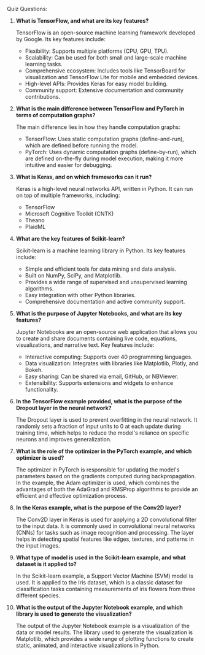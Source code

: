 Quiz Questions:

1. **What is TensorFlow, and what are its key features?**

    TensorFlow is an open-source machine learning framework developed by Google. Its key features include:
    - Flexibility: Supports multiple platforms (CPU, GPU, TPU).
    - Scalability: Can be used for both small and large-scale machine learning tasks.
    - Comprehensive ecosystem: Includes tools like TensorBoard for visualization and TensorFlow Lite for mobile and embedded devices.
    - High-level APIs: Provides Keras for easy model building.
    - Community support: Extensive documentation and community contributions.

2. **What is the main difference between TensorFlow and PyTorch in terms of computation graphs?**

    The main difference lies in how they handle computation graphs:
    - TensorFlow: Uses static computation graphs (define-and-run), which are defined before running the model.
    - PyTorch: Uses dynamic computation graphs (define-by-run), which are defined on-the-fly during model execution, making it more intuitive and easier for debugging.

3. **What is Keras, and on which frameworks can it run?**

    Keras is a high-level neural networks API, written in Python. It can run on top of multiple frameworks, including:
    - TensorFlow
    - Microsoft Cognitive Toolkit (CNTK)
    - Theano
    - PlaidML

4. **What are the key features of Scikit-learn?**

    Scikit-learn is a machine learning library in Python. Its key features include:
    - Simple and efficient tools for data mining and data analysis.
    - Built on NumPy, SciPy, and Matplotlib.
    - Provides a wide range of supervised and unsupervised learning algorithms.
    - Easy integration with other Python libraries.
    - Comprehensive documentation and active community support.

5. **What is the purpose of Jupyter Notebooks, and what are its key features?**

    Jupyter Notebooks are an open-source web application that allows you to create and share documents containing live code, equations, visualizations, and narrative text. Key features include:
    - Interactive computing: Supports over 40 programming languages.
    - Data visualization: Integrates with libraries like Matplotlib, Plotly, and Bokeh.
    - Easy sharing: Can be shared via email, GitHub, or NBViewer.
    - Extensibility: Supports extensions and widgets to enhance functionality.

6. **In the TensorFlow example provided, what is the purpose of the Dropout layer in the neural network?**

    The Dropout layer is used to prevent overfitting in the neural network. It randomly sets a fraction of input units to 0 at each update during training time, which helps to reduce the model's reliance on specific neurons and improves generalization.

7. **What is the role of the optimizer in the PyTorch example, and which optimizer is used?**

    The optimizer in PyTorch is responsible for updating the model's parameters based on the gradients computed during backpropagation. In the example, the Adam optimizer is used, which combines the advantages of both the AdaGrad and RMSProp algorithms to provide an efficient and effective optimization process.

8. **In the Keras example, what is the purpose of the Conv2D layer?**

    The Conv2D layer in Keras is used for applying a 2D convolutional filter to the input data. It is commonly used in convolutional neural networks (CNNs) for tasks such as image recognition and processing. The layer helps in detecting spatial features like edges, textures, and patterns in the input images.

9. **What type of model is used in the Scikit-learn example, and what dataset is it applied to?**

    In the Scikit-learn example, a Support Vector Machine (SVM) model is used. It is applied to the Iris dataset, which is a classic dataset for classification tasks containing measurements of iris flowers from three different species.

10. **What is the output of the Jupyter Notebook example, and which library is used to generate the visualization?**

    The output of the Jupyter Notebook example is a visualization of the data or model results. The library used to generate the visualization is Matplotlib, which provides a wide range of plotting functions to create static, animated, and interactive visualizations in Python.